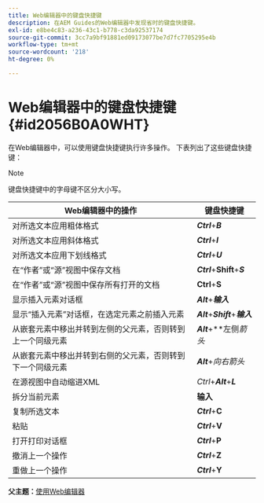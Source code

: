 ```yaml
---
title: Web编辑器中的键盘快捷键
description: 在AEM Guides的Web编辑器中发现省时的键盘快捷键。
exl-id: e8be4c83-a236-43c1-b778-c3da92537174
source-git-commit: 3cc7a9bf91881ed09173077be7d7fc7705295e4b
workflow-type: tm+mt
source-wordcount: '218'
ht-degree: 0%

---
```


# Web编辑器中的键盘快捷键 {#id2056B0A0WHT}

在Web编辑器中，可以使用键盘快捷键执行许多操作。 下表列出了这些键盘快捷键：

>[!NOTE]
>
> 键盘快捷键中的字母键不区分大小写。

| Web编辑器中的操作 | 键盘快捷键 |
|-----------------------|-----------------|
| 对所选文本应用粗体格式 | ***Ctrl***+***B*** |
| 对所选文本应用斜体格式 | ***Ctrl***+***I*** |
| 对所选文本应用下划线格式 | ***Ctrl***+***U*** |
| 在“作者”或“源”视图中保存文档 | ***Ctrl***+**Shift**+***S*** |
| 在“作者”或“源”视图中保存所有打开的文档 | **Ctrl**+**S** |
| 显示插入元素对话框 | ***Alt***+***输入*** |
| 显示“插入元素”对话框，在选定元素之前插入元素 | ***Alt***+***Shift***+***输入*** |
| 从嵌套元素中移出并转到左侧的父元素，否则转到上一个同级元素 | ***Alt***+**左侧&#x200B;*箭头* |
| 从嵌套元素中移出并转到右侧的父元素，否则转到下一个同级元素 | ***Alt***+*向右箭头* |
| 在源视图中自动缩进XML | *Ctrl*+***Alt***+***L*** |
| 拆分当前元素 | **输入** |
| 复制所选文本 | ***Ctrl***+**C** |
| 粘贴 | ***Ctrl***+**V** |
| 打开打印对话框 | ***Ctrl***+**P** |
| 撤消上一个操作 | ***Ctrl***+**Z** |
| 重做上一个操作 | ***Ctrl***+**Y** |

**父主题：**[&#x200B;使用Web编辑器](web-editor.md)
